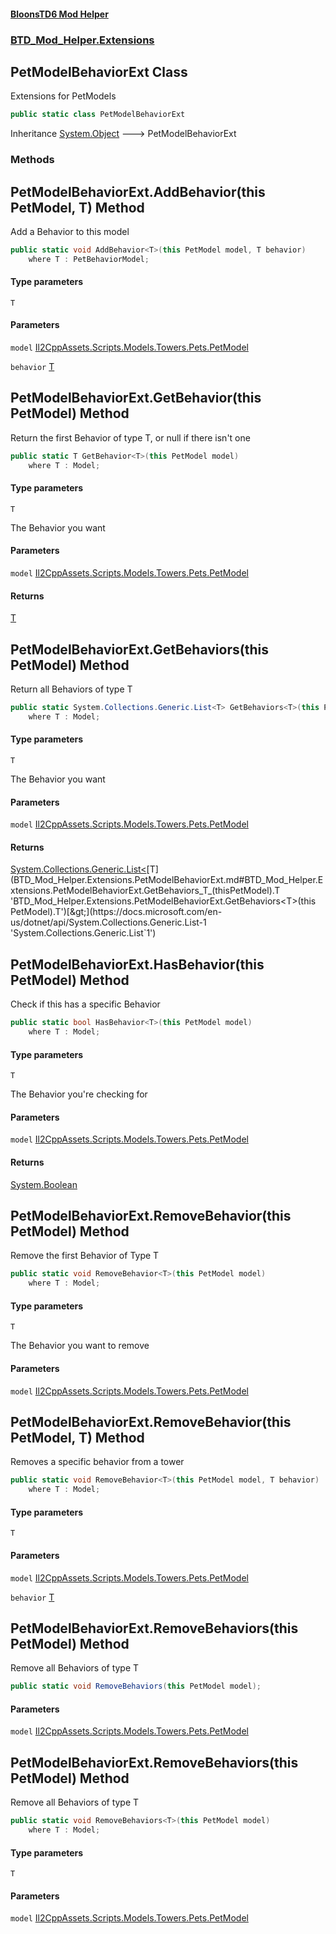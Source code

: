#### [BloonsTD6 Mod Helper](README.md 'README')
### [BTD_Mod_Helper.Extensions](README.md#BTD_Mod_Helper.Extensions 'BTD_Mod_Helper.Extensions')

## PetModelBehaviorExt Class

Extensions for PetModels

```csharp
public static class PetModelBehaviorExt
```

Inheritance [System.Object](https://docs.microsoft.com/en-us/dotnet/api/System.Object 'System.Object') &#129106; PetModelBehaviorExt
### Methods

<a name='BTD_Mod_Helper.Extensions.PetModelBehaviorExt.AddBehavior_T_(thisPetModel,T)'></a>

## PetModelBehaviorExt.AddBehavior<T>(this PetModel, T) Method

Add a Behavior to this model

```csharp
public static void AddBehavior<T>(this PetModel model, T behavior)
    where T : PetBehaviorModel;
```
#### Type parameters

<a name='BTD_Mod_Helper.Extensions.PetModelBehaviorExt.AddBehavior_T_(thisPetModel,T).T'></a>

`T`
#### Parameters

<a name='BTD_Mod_Helper.Extensions.PetModelBehaviorExt.AddBehavior_T_(thisPetModel,T).model'></a>

`model` [Il2CppAssets.Scripts.Models.Towers.Pets.PetModel](https://docs.microsoft.com/en-us/dotnet/api/Il2CppAssets.Scripts.Models.Towers.Pets.PetModel 'Il2CppAssets.Scripts.Models.Towers.Pets.PetModel')

<a name='BTD_Mod_Helper.Extensions.PetModelBehaviorExt.AddBehavior_T_(thisPetModel,T).behavior'></a>

`behavior` [T](BTD_Mod_Helper.Extensions.PetModelBehaviorExt.md#BTD_Mod_Helper.Extensions.PetModelBehaviorExt.AddBehavior_T_(thisPetModel,T).T 'BTD_Mod_Helper.Extensions.PetModelBehaviorExt.AddBehavior<T>(this PetModel, T).T')

<a name='BTD_Mod_Helper.Extensions.PetModelBehaviorExt.GetBehavior_T_(thisPetModel)'></a>

## PetModelBehaviorExt.GetBehavior<T>(this PetModel) Method

Return the first Behavior of type T, or null if there isn't one

```csharp
public static T GetBehavior<T>(this PetModel model)
    where T : Model;
```
#### Type parameters

<a name='BTD_Mod_Helper.Extensions.PetModelBehaviorExt.GetBehavior_T_(thisPetModel).T'></a>

`T`

The Behavior you want
#### Parameters

<a name='BTD_Mod_Helper.Extensions.PetModelBehaviorExt.GetBehavior_T_(thisPetModel).model'></a>

`model` [Il2CppAssets.Scripts.Models.Towers.Pets.PetModel](https://docs.microsoft.com/en-us/dotnet/api/Il2CppAssets.Scripts.Models.Towers.Pets.PetModel 'Il2CppAssets.Scripts.Models.Towers.Pets.PetModel')

#### Returns
[T](BTD_Mod_Helper.Extensions.PetModelBehaviorExt.md#BTD_Mod_Helper.Extensions.PetModelBehaviorExt.GetBehavior_T_(thisPetModel).T 'BTD_Mod_Helper.Extensions.PetModelBehaviorExt.GetBehavior<T>(this PetModel).T')

<a name='BTD_Mod_Helper.Extensions.PetModelBehaviorExt.GetBehaviors_T_(thisPetModel)'></a>

## PetModelBehaviorExt.GetBehaviors<T>(this PetModel) Method

Return all Behaviors of type T

```csharp
public static System.Collections.Generic.List<T> GetBehaviors<T>(this PetModel model)
    where T : Model;
```
#### Type parameters

<a name='BTD_Mod_Helper.Extensions.PetModelBehaviorExt.GetBehaviors_T_(thisPetModel).T'></a>

`T`

The Behavior you want
#### Parameters

<a name='BTD_Mod_Helper.Extensions.PetModelBehaviorExt.GetBehaviors_T_(thisPetModel).model'></a>

`model` [Il2CppAssets.Scripts.Models.Towers.Pets.PetModel](https://docs.microsoft.com/en-us/dotnet/api/Il2CppAssets.Scripts.Models.Towers.Pets.PetModel 'Il2CppAssets.Scripts.Models.Towers.Pets.PetModel')

#### Returns
[System.Collections.Generic.List&lt;](https://docs.microsoft.com/en-us/dotnet/api/System.Collections.Generic.List-1 'System.Collections.Generic.List`1')[T](BTD_Mod_Helper.Extensions.PetModelBehaviorExt.md#BTD_Mod_Helper.Extensions.PetModelBehaviorExt.GetBehaviors_T_(thisPetModel).T 'BTD_Mod_Helper.Extensions.PetModelBehaviorExt.GetBehaviors<T>(this PetModel).T')[&gt;](https://docs.microsoft.com/en-us/dotnet/api/System.Collections.Generic.List-1 'System.Collections.Generic.List`1')

<a name='BTD_Mod_Helper.Extensions.PetModelBehaviorExt.HasBehavior_T_(thisPetModel)'></a>

## PetModelBehaviorExt.HasBehavior<T>(this PetModel) Method

Check if this has a specific Behavior

```csharp
public static bool HasBehavior<T>(this PetModel model)
    where T : Model;
```
#### Type parameters

<a name='BTD_Mod_Helper.Extensions.PetModelBehaviorExt.HasBehavior_T_(thisPetModel).T'></a>

`T`

The Behavior you're checking for
#### Parameters

<a name='BTD_Mod_Helper.Extensions.PetModelBehaviorExt.HasBehavior_T_(thisPetModel).model'></a>

`model` [Il2CppAssets.Scripts.Models.Towers.Pets.PetModel](https://docs.microsoft.com/en-us/dotnet/api/Il2CppAssets.Scripts.Models.Towers.Pets.PetModel 'Il2CppAssets.Scripts.Models.Towers.Pets.PetModel')

#### Returns
[System.Boolean](https://docs.microsoft.com/en-us/dotnet/api/System.Boolean 'System.Boolean')

<a name='BTD_Mod_Helper.Extensions.PetModelBehaviorExt.RemoveBehavior_T_(thisPetModel)'></a>

## PetModelBehaviorExt.RemoveBehavior<T>(this PetModel) Method

Remove the first Behavior of Type T

```csharp
public static void RemoveBehavior<T>(this PetModel model)
    where T : Model;
```
#### Type parameters

<a name='BTD_Mod_Helper.Extensions.PetModelBehaviorExt.RemoveBehavior_T_(thisPetModel).T'></a>

`T`

The Behavior you want to remove
#### Parameters

<a name='BTD_Mod_Helper.Extensions.PetModelBehaviorExt.RemoveBehavior_T_(thisPetModel).model'></a>

`model` [Il2CppAssets.Scripts.Models.Towers.Pets.PetModel](https://docs.microsoft.com/en-us/dotnet/api/Il2CppAssets.Scripts.Models.Towers.Pets.PetModel 'Il2CppAssets.Scripts.Models.Towers.Pets.PetModel')

<a name='BTD_Mod_Helper.Extensions.PetModelBehaviorExt.RemoveBehavior_T_(thisPetModel,T)'></a>

## PetModelBehaviorExt.RemoveBehavior<T>(this PetModel, T) Method

Removes a specific behavior from a tower

```csharp
public static void RemoveBehavior<T>(this PetModel model, T behavior)
    where T : Model;
```
#### Type parameters

<a name='BTD_Mod_Helper.Extensions.PetModelBehaviorExt.RemoveBehavior_T_(thisPetModel,T).T'></a>

`T`
#### Parameters

<a name='BTD_Mod_Helper.Extensions.PetModelBehaviorExt.RemoveBehavior_T_(thisPetModel,T).model'></a>

`model` [Il2CppAssets.Scripts.Models.Towers.Pets.PetModel](https://docs.microsoft.com/en-us/dotnet/api/Il2CppAssets.Scripts.Models.Towers.Pets.PetModel 'Il2CppAssets.Scripts.Models.Towers.Pets.PetModel')

<a name='BTD_Mod_Helper.Extensions.PetModelBehaviorExt.RemoveBehavior_T_(thisPetModel,T).behavior'></a>

`behavior` [T](BTD_Mod_Helper.Extensions.PetModelBehaviorExt.md#BTD_Mod_Helper.Extensions.PetModelBehaviorExt.RemoveBehavior_T_(thisPetModel,T).T 'BTD_Mod_Helper.Extensions.PetModelBehaviorExt.RemoveBehavior<T>(this PetModel, T).T')

<a name='BTD_Mod_Helper.Extensions.PetModelBehaviorExt.RemoveBehaviors(thisPetModel)'></a>

## PetModelBehaviorExt.RemoveBehaviors(this PetModel) Method

Remove all Behaviors of type T

```csharp
public static void RemoveBehaviors(this PetModel model);
```
#### Parameters

<a name='BTD_Mod_Helper.Extensions.PetModelBehaviorExt.RemoveBehaviors(thisPetModel).model'></a>

`model` [Il2CppAssets.Scripts.Models.Towers.Pets.PetModel](https://docs.microsoft.com/en-us/dotnet/api/Il2CppAssets.Scripts.Models.Towers.Pets.PetModel 'Il2CppAssets.Scripts.Models.Towers.Pets.PetModel')

<a name='BTD_Mod_Helper.Extensions.PetModelBehaviorExt.RemoveBehaviors_T_(thisPetModel)'></a>

## PetModelBehaviorExt.RemoveBehaviors<T>(this PetModel) Method

Remove all Behaviors of type T

```csharp
public static void RemoveBehaviors<T>(this PetModel model)
    where T : Model;
```
#### Type parameters

<a name='BTD_Mod_Helper.Extensions.PetModelBehaviorExt.RemoveBehaviors_T_(thisPetModel).T'></a>

`T`
#### Parameters

<a name='BTD_Mod_Helper.Extensions.PetModelBehaviorExt.RemoveBehaviors_T_(thisPetModel).model'></a>

`model` [Il2CppAssets.Scripts.Models.Towers.Pets.PetModel](https://docs.microsoft.com/en-us/dotnet/api/Il2CppAssets.Scripts.Models.Towers.Pets.PetModel 'Il2CppAssets.Scripts.Models.Towers.Pets.PetModel')